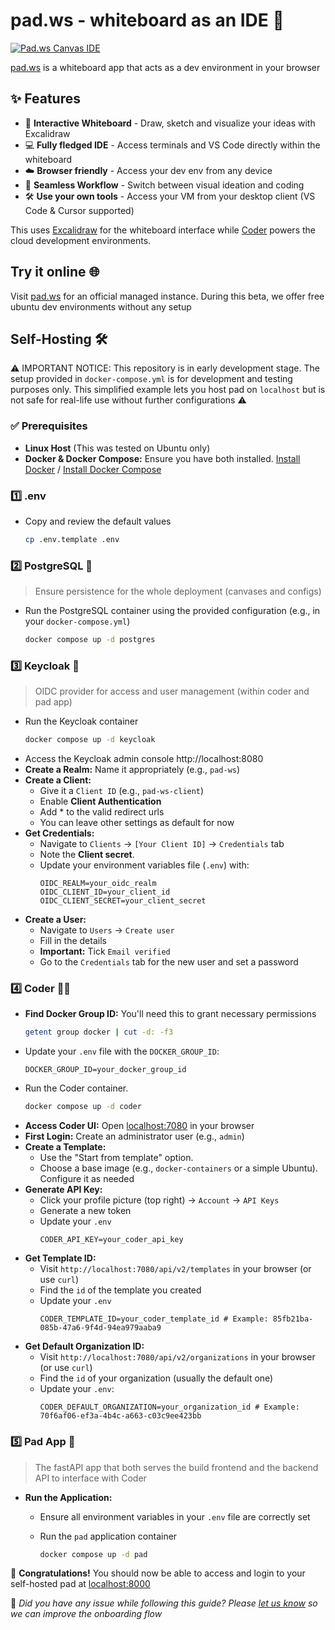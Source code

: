 # pad.ws -  whiteboard as an IDE 🎨



[![Pad.ws Canvas IDE](docs/canvas_ide.png)](https://pad.ws)

[pad.ws](https://pad.ws) is a whiteboard app that acts as a dev environment in your browser

## ✨ Features

* 🎨 **Interactive Whiteboard** - Draw, sketch and visualize your ideas with Excalidraw
* 💻 **Fully fledged IDE** - Access terminals and VS Code directly within the whiteboard
* ☁️ **Browser friendly** - Access your dev env from any device
* 🔄 **Seamless Workflow** - Switch between visual ideation and coding
* 🛠️ **Use your own tools** - Access your VM from your desktop client (VS Code & Cursor supported)

This uses [Excalidraw](https://github.com/excalidraw/excalidraw) for the whiteboard interface while [Coder](https://github.com/coder/coder) powers the cloud development environments.


## Try it online  🌐

Visit [pad.ws](https://pad.ws) for an official managed instance. During this beta, we offer free ubuntu dev environments without any setup

## Self-Hosting 🛠️

⚠️ IMPORTANT NOTICE: This repository is in early development stage. The setup provided in `docker-compose.yml` is for development and testing purposes only.
This simplified example lets you host pad on `localhost` but is not safe for real-life use without further configurations ⚠️




### ✅ Prerequisites
*   **Linux Host** (This was tested on Ubuntu only)
*   **Docker & Docker Compose:** Ensure you have both installed. [Install Docker](https://docs.docker.com/get-docker/) / [Install Docker Compose](https://docs.docker.com/compose/install/)


### 1️⃣ .env

*  Copy and review the default values
    ```bash
    cp .env.template .env
    ```

### 2️⃣ PostgreSQL 🐘
> Ensure persistence for the whole deployment (canvases and configs)

*   Run the PostgreSQL container using the provided configuration (e.g., in your `docker-compose.yml`)

    ```bash
    docker compose up -d postgres 
    ```

### 3️⃣ Keycloak 🔑
> OIDC provider for access and user management (within coder and pad app)
*   Run the Keycloak container
    ```bash
    docker compose up -d keycloak 
    ```
*   Access the Keycloak admin console http://localhost:8080
*   **Create a Realm:** Name it appropriately (e.g., `pad-ws`)
*   **Create a Client:**
    *   Give it a `Client ID` (e.g., `pad-ws-client`)
    *   Enable **Client Authentication**
    *   Add * to the valid redirect urls
    *   You can leave other settings as default for now
*   **Get Credentials:**
    *   Navigate to `Clients` -> `[Your Client ID]` -> `Credentials` tab
    *   Note the **Client secret**.
    *   Update your environment variables file (`.env`) with:
        ```dotenv
        OIDC_REALM=your_oidc_realm
        OIDC_CLIENT_ID=your_client_id 
        OIDC_CLIENT_SECRET=your_client_secret 
        ```
*   **Create a User:**
    *   Navigate to `Users` -> `Create user`
    *   Fill in the details
    *   **Important:** Tick `Email verified`
    *   Go to the `Credentials` tab for the new user and set a password

### 4️⃣ Coder 🧑‍💻

*   **Find Docker Group ID:** You'll need this to grant necessary permissions
    ```bash
    getent group docker | cut -d: -f3 
    ```
*   Update your `.env` file with the `DOCKER_GROUP_ID`:
    ```dotenv
    DOCKER_GROUP_ID=your_docker_group_id 
    ```
*   Run the Coder container.
    ```bash
    docker compose up -d coder
    ```
*   **Access Coder UI:** Open [localhost:7080](http://localhost:7080) in your browser
*   **First Login:** Create an administrator user (e.g., `admin`)
*   **Create a Template:**
    *   Use the "Start from template" option.
    *   Choose a base image (e.g., `docker-containers` or a simple Ubuntu). Configure it as needed
*   **Generate API Key:**
    *   Click your profile picture (top right) -> `Account` -> `API Keys`
    *   Generate a new token
    *   Update your `.env`
        ```dotenv
        CODER_API_KEY=your_coder_api_key 
        ```
*   **Get Template ID:**
    *   Visit `http://localhost:7080/api/v2/templates` in your browser (or use `curl`)
    *   Find the `id` of the template you created
    *   Update your `.env`
        ```dotenv
        CODER_TEMPLATE_ID=your_coder_template_id # Example: 85fb21ba-085b-47a6-9f4d-94ea979aaba9
        ```
*   **Get Default Organization ID:**
    *   Visit `http://localhost:7080/api/v2/organizations` in your browser (or use `curl`)
    *   Find the `id` of your organization (usually the default one)
    *   Update your `.env`:
        ```dotenv
        CODER_DEFAULT_ORGANIZATION=your_organization_id # Example: 70f6af06-ef3a-4b4c-a663-c03c9ee423bb
        ```

### 5️⃣ Pad App 📝
> The fastAPI app that both serves the build frontend and the backend API to interface with Coder

*   **Run the Application:**
    *   Ensure all environment variables in your `.env` file are correctly set
    *   Run the `pad` application container

        ```bash
        docker compose up -d pad 
        ```

🎉 **Congratulations!**  You should now be able to access and login to your self-hosted pad at [localhost:8000](http://localhost:8000) 

🚧 *Did you have any issue while following this guide?*
*Please [let us know](https://github.com/pad-ws/pad.ws/issues) so we can improve the onboarding flow*





